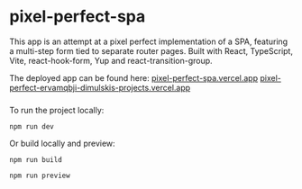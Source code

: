 # pixel-perfect-spa

This app is an attempt at a pixel perfect implementation of a SPA, featuring a multi-step form tied to separate router pages.
Built with React, TypeScript, Vite, react-hook-form, Yup and react-transition-group.

The deployed app can be found here:
[pixel-perfect-spa.vercel.app](https://pixel-perfect-spa.vercel.app/)
[pixel-perfect-ervamqbji-dimulskis-projects.vercel.app](https://vercel.com/dimulskis-projects/pixel-perfect-spa/Aatrj5mEvcJMQVNX2ySsVz3ATKqq)

###

To run the project locally:

    npm run dev

Or build locally and preview:

    npm run build

    npm run preview
